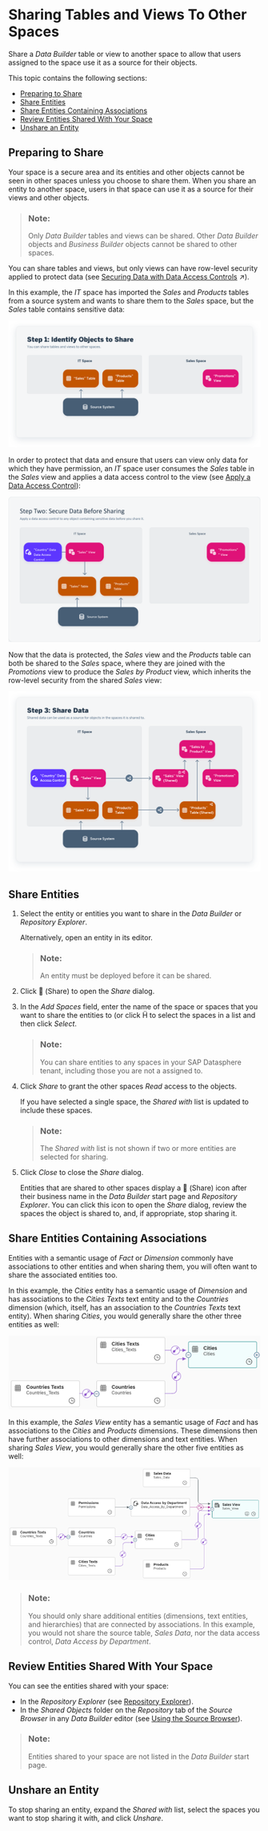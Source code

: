 <!-- loio64b318f8afd74bb78467cf56eb44294f -->

<link rel="stylesheet" type="text/css" href="../css/sap-icons.css"/>

# Sharing Tables and Views To Other Spaces

Share a *Data Builder* table or view to another space to allow that users assigned to the space use it as a source for their objects.

This topic contains the following sections:

-   [Preparing to Share](sharing-tables-and-views-to-other-spaces-64b318f.md#loio64b318f8afd74bb78467cf56eb44294f__section_preparation)
-   [Share Entities](sharing-tables-and-views-to-other-spaces-64b318f.md#loio64b318f8afd74bb78467cf56eb44294f__section_share)
-   [Share Entities Containing Associations](sharing-tables-and-views-to-other-spaces-64b318f.md#loio64b318f8afd74bb78467cf56eb44294f__section_semantics)
-   [Review Entities Shared With Your Space](sharing-tables-and-views-to-other-spaces-64b318f.md#loio64b318f8afd74bb78467cf56eb44294f__section_review)
-   [Unshare an Entity](sharing-tables-and-views-to-other-spaces-64b318f.md#loio64b318f8afd74bb78467cf56eb44294f__section_unshare)



<a name="loio64b318f8afd74bb78467cf56eb44294f__section_preparation"/>

## Preparing to Share

Your space is a secure area and its entities and other objects cannot be seen in other spaces unless you choose to share them. When you share an entity to another space, users in that space can use it as a source for their views and other objects.

> ### Note:  
> Only *Data Builder* tables and views can be shared. Other *Data Builder* objects and *Business Builder* objects cannot be shared to other spaces.

You can share tables and views, but only views can have row-level security applied to protect data \(see [Securing Data with Data Access Controls](https://help.sap.com/viewer/9f36ca35bc6145e4acdef6b4d852d560/DEV_CURRENT/en-US/a032e51c730147c7a1fcac125b4cfe14.html "Data access controls allow you to apply row-level security to your objects. When a data access control is applied to a data layer view or a business layer object, any user viewing its data will see only the rows for which they are authorized, based on the specified criteria.") :arrow_upper_right:\).

In this example, the *IT* space has imported the *Sales* and *Products* tables from a source system and wants to share them to the *Sales* space, but the *Sales* table contains sensitive data:

![](images/Sharing_Example_-_Step_1_e588dcd.png)

In order to protect that data and ensure that users can view only data for which they have permission, an *IT* space user consumes the *Sales* table in the *Sales* view and applies a data access control to the view \(see [Apply a Data Access Control](../apply-a-data-access-control-8f79fc8.md)\):

![](images/Sharing_Example_-_Step_2_6b60b6c.png)

Now that the data is protected, the *Sales* view and the *Products* table can both be shared to the *Sales* space, where they are joined with the *Promotions* view to produce the *Sales by Product* view, which inherits the row-level security from the shared *Sales* view:

![](images/Sharing_Example_-_Step_3_4bbcf1c.png)



<a name="loio64b318f8afd74bb78467cf56eb44294f__section_share"/>

## Share Entities

1.  Select the entity or entities you want to share in the *Data Builder* or *Repository Explorer*.

    Alternatively, open an entity in its editor.

    > ### Note:  
    > An entity must be deployed before it can be shared.

2.  Click <span class="FPA-icons-V3"></span> \(Share\) to open the *Share* dialog.
3.  In the *Add Spaces* field, enter the name of the space or spaces that you want to share the entities to \(or click <span class="SAP-icons-V5"></span> to select the spaces in a list and then click *Select*.

    > ### Note:  
    > You can share entities to any spaces in your SAP Datasphere tenant, including those you are not a assigned to.

4.  Click *Share* to grant the other spaces *Read* access to the objects.

    If you have selected a single space, the *Shared with* list is updated to include these spaces.

    > ### Note:  
    > The *Shared with* list is not shown if two or more entities are selected for sharing.

5.  Click *Close* to close the *Share* dialog.

    Entities that are shared to other spaces display a <span class="FPA-icons-V3"></span> \(Share\) icon after their business name in the *Data Builder* start page and *Repository Explorer*. You can click this icon to open the *Share* dialog, review the spaces the object is shared to, and, if appropriate, stop sharing it.




<a name="loio64b318f8afd74bb78467cf56eb44294f__section_semantics"/>

## Share Entities Containing Associations

Entities with a semantic usage of *Fact* or *Dimension* commonly have associations to other entities and when sharing them, you will often want to share the associated entities too.

In this example, the *Cities* entity has a semantic usage of *Dimension* and has associations to the *Cities Texts* text entity and to the *Countries* dimension \(which, itself, has an association to the *Countries Texts* text entity\). When sharing *Cities*, you would generally share the other three entities as well:

![](images/Share_Semantic_Entities_-_Dimension_Example_3944abb.png)

In this example, the *Sales View* entity has a semantic usage of *Fact* and has associations to the *Cities* and *Products* dimensions. These dimensions then have further associations to other dimensions and text entities. When sharing *Sales View*, you would generally share the other five entities as well:

![](images/Share_Semantic_Entities_-_Fact_Example_60337a6.png)

> ### Note:  
> You should only share additional entities \(dimensions, text entities, and hierarchies\) that are connected by associations. In this example, you would not share the source table, *Sales Data*, nor the data access control, *Data Access by Department*.



<a name="loio64b318f8afd74bb78467cf56eb44294f__section_review"/>

## Review Entities Shared With Your Space

You can see the entities shared with your space:

-   In the *Repository Explorer* \(see [Repository Explorer](repository-explorer-f8ce0b4.md)\).
-   In the *Shared Objects* folder on the *Repository* tab of the *Source Browser* in any *Data Builder* editor \(see [Using the Source Browser](../using-the-source-browser-7d2b21d.md)\).

> ### Note:  
> Entities shared to your space are not listed in the *Data Builder* start page.



<a name="loio64b318f8afd74bb78467cf56eb44294f__section_unshare"/>

## Unshare an Entity

To stop sharing an entity, expand the *Shared with* list, select the spaces you want to stop sharing it with, and click *Unshare*.

